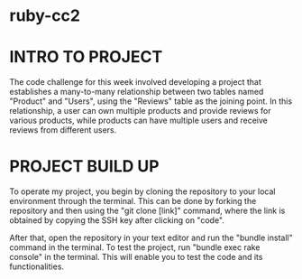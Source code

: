 # ruby-cc2

# INTRO TO PROJECT
The code challenge for this week involved developing a project that establishes a many-to-many relationship between two tables named "Product" and "Users", using the "Reviews" table as the joining point. In this relationship, a user can own multiple products and provide reviews for various products, while products can have multiple users and receive reviews from different users.


# PROJECT BUILD UP
To operate my project, you begin by cloning the repository to your local environment through the terminal. This can be done by forking the repository and then using the "git clone [link]" command, where the link is obtained by copying the SSH key after clicking on "code".

After that, open the repository in your text editor and run the "bundle install" command in the terminal. To test the project, run "bundle exec rake console" in the terminal. This will enable you to test the code and its functionalities.
